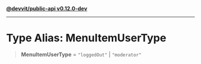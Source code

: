 [**@devvit/public-api v0.12.0-dev**](../README.md)

---

# Type Alias: MenuItemUserType

> **MenuItemUserType** = `"loggedOut"` \| `"moderator"`
